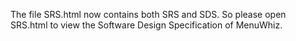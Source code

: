 
The file SRS.html now contains both SRS and SDS. So please open SRS.html to view the Software Design Specification of MenuWhiz.
